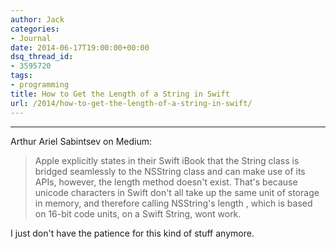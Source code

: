 ```yaml
---
author: Jack
categories:
- Journal
date: 2014-06-17T19:00:00+00:00
dsq_thread_id:
- 3595720
tags:
- programming
title: How to Get the Length of a String in Swift
url: /2014/how-to-get-the-length-of-a-string-in-swift/
---
```


* * *

Arthur Ariel Sabintsev on Medium:

> Apple explicitly states in their Swift iBook that the String class is bridged seamlessly to the NSString class and can make use of its APIs, however, the length method
> doesn't exist. That's because unicode characters in Swift don't all take up the same unit of storage in memory, and therefore calling NSString's length , which is
> based on 16-bit code units, on a Swift String, wont work.

I just don't have the patience for this kind of stuff anymore.
